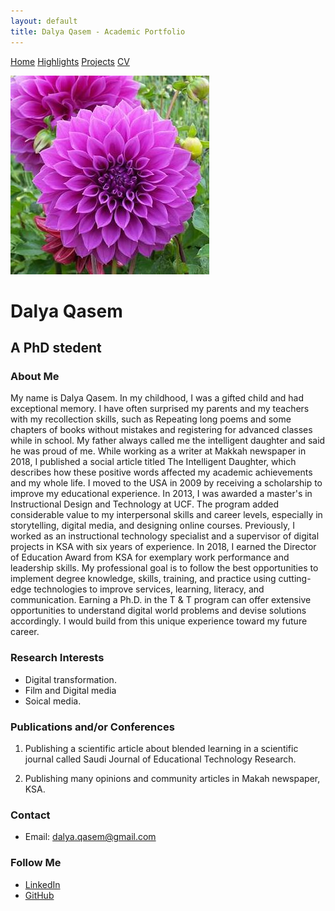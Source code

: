 ```yaml
---
layout: default
title: Dalya Qasem - Academic Portfolio
---
```

<aside id="sidebar">

<a href= https://dalya37.github.io/MY-CV/ class="button">Home</a>
<a href="highlights" class="button">Highlights</a>
<a href="projects" class="button">Projects</a>
<a href="projects" class="button">CV</a>

</aside>

 


![Featured Image](/assets/featured-image.jpg)

# Dalya Qasem
## A PhD stedent

### About Me
My name is Dalya Qasem. In my childhood, I was a gifted child and had exceptional memory. I have often surprised my parents and my teachers with my recollection skills, such as Repeating long poems and some chapters of books without mistakes and registering for advanced classes while in school. My father always called me the intelligent daughter and said he was proud of me. While working as a writer at Makkah newspaper in 2018, I published a social article titled The Intelligent Daughter, which describes how these positive words affected my academic achievements and my whole life. I moved to the USA in 2009 by receiving a scholarship to improve my educational experience. In 2013, I was awarded a master's in Instructional Design and Technology at UCF. The program added considerable value to my interpersonal skills and career levels, especially in storytelling, digital media, and designing online courses. Previously, I worked as an instructional technology specialist and a supervisor of digital projects in KSA with six years of experience. In 2018, I earned the Director of Education Award from KSA for exemplary work performance and leadership skills. My professional goal is to follow the best opportunities to implement degree knowledge, skills, training, and practice using cutting-edge technologies to improve services, learning, literacy, and communication. Earning a Ph.D. in the T & T program can offer extensive opportunities to understand digital world problems and devise solutions accordingly. I would build from this unique experience toward my future career.

### Research Interests
- Digital transformation.
- Film and Digital media
- Soical media.

### Publications and/or Conferences

1. Publishing a scientific article about blended learning in a scientific journal called Saudi Journal of Educational Technology Research.

2. Publishing many opinions and community articles in Makah newspaper, KSA.

### Contact

- Email: dalya.qasem@gmail.com


### Follow Me


- [LinkedIn](https://linkedin.com/in/Dalyaqasem)
- [GitHub](https://github.com/your_Dalya37)

